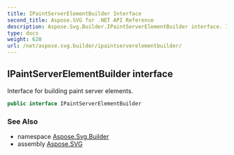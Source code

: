 ```yaml
---
title: IPaintServerElementBuilder Interface
second_title: Aspose.SVG for .NET API Reference
description: Aspose.Svg.Builder.IPaintServerElementBuilder interface. Interface for building paint server elements
type: docs
weight: 620
url: /net/aspose.svg.builder/ipaintserverelementbuilder/
---
```

## IPaintServerElementBuilder interface

Interface for building paint server elements.

```csharp
public interface IPaintServerElementBuilder
```

### See Also

* namespace [Aspose.Svg.Builder](../../aspose.svg.builder/)
* assembly [Aspose.SVG](../../)
